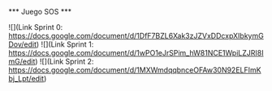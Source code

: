 *** Juego SOS ***

![](Link Sprint 0: https://docs.google.com/document/d/1DfF7BZL6Xak3zJZVxDDcxpXIbkymGDov/edit)
![](Link Sprint 1: https://docs.google.com/document/d/1wPO1eJrSPim_hW81NCE1WpiLZJRI8ImG/edit)
![](Link Sprint 2: https://docs.google.com/document/d/1MXWmdqqbnceOFAw30N92ELFImKbj_Lpt/edit)
